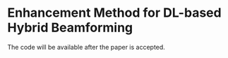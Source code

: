 # Enhancement Method for DL-based Hybrid Beamforming
The code will be available after the paper is accepted.
